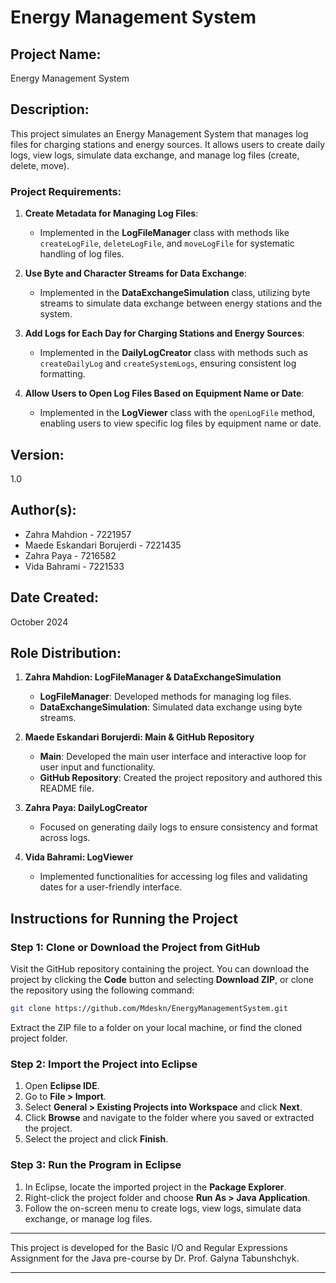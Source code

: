 # Energy Management System

## Project Name:
Energy Management System

## Description:
This project simulates an Energy Management System that manages log files for charging stations and energy sources. It allows users to create daily logs, view logs, simulate data exchange, and manage log files (create, delete, move). 

### Project Requirements:
1. **Create Metadata for Managing Log Files**:
   - Implemented in the **LogFileManager** class with methods like `createLogFile`, `deleteLogFile`, and `moveLogFile` for systematic handling of log files.

2. **Use Byte and Character Streams for Data Exchange**:
   - Implemented in the **DataExchangeSimulation** class, utilizing byte streams to simulate data exchange between energy stations and the system.

3. **Add Logs for Each Day for Charging Stations and Energy Sources**:
   - Implemented in the **DailyLogCreator** class with methods such as `createDailyLog` and `createSystemLogs`, ensuring consistent log formatting.

4. **Allow Users to Open Log Files Based on Equipment Name or Date**:
   - Implemented in the **LogViewer** class with the `openLogFile` method, enabling users to view specific log files by equipment name or date.

## Version:
1.0

## Author(s):
- Zahra Mahdion - 7221957
- Maede Eskandari Borujerdi - 7221435
- Zahra Paya - 7216582
- Vida Bahrami - 7221533

## Date Created:
October 2024

## Role Distribution:
1. **Zahra Mahdion: LogFileManager & DataExchangeSimulation**
   - **LogFileManager**: Developed methods for managing log files.
   - **DataExchangeSimulation**: Simulated data exchange using byte streams.

2. **Maede Eskandari Borujerdi: Main & GitHub Repository**
   - **Main**: Developed the main user interface and interactive loop for user input and functionality.
   - **GitHub Repository**: Created the project repository and authored this README file.

3. **Zahra Paya: DailyLogCreator**
   - Focused on generating daily logs to ensure consistency and format across logs.

4. **Vida Bahrami: LogViewer**
   - Implemented functionalities for accessing log files and validating dates for a user-friendly interface.

## Instructions for Running the Project

### Step 1: Clone or Download the Project from GitHub
Visit the GitHub repository containing the project. You can download the project by clicking the **Code** button and selecting **Download ZIP**, or clone the repository using the following command:

```bash
git clone https://github.com/Mdeskn/EnergyManagementSystem.git
```

Extract the ZIP file to a folder on your local machine, or find the cloned project folder.

### Step 2: Import the Project into Eclipse
1. Open **Eclipse IDE**.
2. Go to **File > Import**.
3. Select **General > Existing Projects into Workspace** and click **Next**.
4. Click **Browse** and navigate to the folder where you saved or extracted the project.
5. Select the project and click **Finish**.

### Step 3: Run the Program in Eclipse
1. In Eclipse, locate the imported project in the **Package Explorer**.
2. Right-click the project folder and choose **Run As > Java Application**.
3. Follow the on-screen menu to create logs, view logs, simulate data exchange, or manage log files.

---

This project is developed for the Basic I/O and Regular Expressions Assignment for the Java pre-course by Dr. Prof. Galyna Tabunshchyk.

---